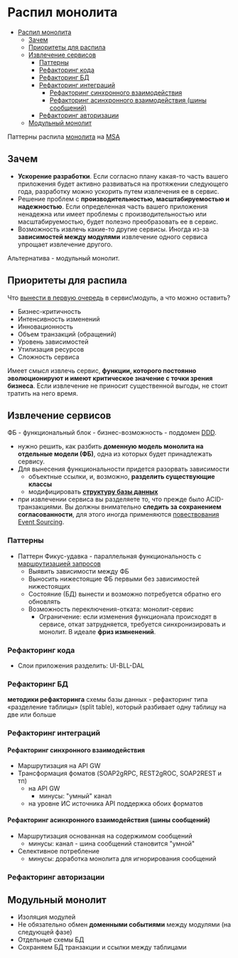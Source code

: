 # Распил монолита

- [Распил монолита](#распил-монолита)
	- [Зачем](#зачем)
	- [Приоритеты для распила](#приоритеты-для-распила)
	- [Извлечение сервисов](#извлечение-сервисов)
		- [Паттерны](#паттерны)
		- [Рефакторинг кода](#рефакторинг-кода)
		- [Рефакторинг БД](#рефакторинг-бд)
		- [Рефакторинг интеграций](#рефакторинг-интеграций)
			- [Рефакторинг синхронного взаимодействия](#рефакторинг-синхронного-взаимодействия)
			- [Рефакторинг асинхронного взаимодействия (шины сообщений)](#рефакторинг-асинхронного-взаимодействия-шины-сообщений)
		- [Рефакторинг авторизации](#рефакторинг-авторизации)
	- [Модульный монолит](#модульный-монолит)

Паттерны распила [монолита](../style/monolit.md) на [MSA](../style/msa.md)

## Зачем

- __Ускорение разработки__. Если согласно плану какая-то часть вашего приложения будет активно развиваться на протяжении следующего года, разработку можно ускорить путем извлечения ее в сервис.
- Решение проблем с __производительностью, масштабируемостью и надежностью__. Если определенная часть вашего приложения ненадежна или имеет проблемы с производительностью или масштабируемостью, будет полезно преобразовать ее в сервис.
- Возможность извлечь какие-то другие сервисы. Иногда из-за __зависимостей между модулями__ извлечение одного сервиса упрощает извлечение другого.

Альтернатива - модульный монолит.

## Приоритеты для распила

Что [вынести в первую очередь](http://agilemindset.ru/от-монолита-к-микросервисам-в-разумно/) в сервис\модуль, а что можно оставить?

- Бизнес-критичность
- Интенсивность изменений
- Инновационность
- Объем транзакций (обращений)  
- Уровень зависимостей
- Утилизация ресурсов
- Сложность сервиса  

Имеет смысл извлечь сервис, __функции, которого постоянно эволюционируют и имеют критическое значение с точки зрения бизнеса__. Если извлечение не приносит существенной выгоды, не стоит тратить на него время.

## Извлечение сервисов

ФБ - функциональный блок - бизнес-возможность - поддомен [DDD](ddd.md).

- нужно решить, как разбить __доменную модель монолита на отдельные модели (ФБ)__, одна из которых будет принадлежать сервису.
- Для вынесения функциональности придется разорвать зависимости
  - объектные ссылки, и, возможно, __разделить существующие классы__
  - модифицировать __[структуру базы данных](#рефакторинг-бд)__
- при извлечении сервиса вы разделяете то, что прежде было ACID-транзакциями. Вы должны внимательно __следить за сохранением согласованности__, для этого иногда применяются [повествования Event Sourcing](event.sourcing.md).

### Паттерны

- Паттерн Фикус-удавка - параллельная функциональность с [маршрутизацией запросов](#рефакторинг-интеграций)
	- Выявить зависимости между ФБ
	- Выносить нижестоящие ФБ первыми без зависимостей нижестоящих
	- Состояние (БД) вынести и возможно потребуется обратно его обновлять
	- Возможность переключения-отката: монолит-сервис
    	- Ограничение: если изменения функционала происходят в сервисе, откат затрудняется, требуется синхронизировать и монолит. В идеале __фриз измненений__.

### Рефакторинг кода

- Слои приложения разделить: UI-BLL-DAL

### Рефакторинг БД

__методики рефакторинга__ схемы базы данных
    - рефакторинг типа «разделение таблицы» (split table), который разбивает одну таблицу на две или больше

### Рефакторинг интеграций

#### Рефакторинг синхронного взаимодействия

- Маршрутизация на API GW
- Трансформация фоматов (SOAP2gRPC, REST2gROC, SOAP2REST и тп)
	- на API GW
    	- минусы: "умный" канал
	- на уровне ИС источника API поддержка обоих форматов

#### Рефакторинг асинхронного взаимодействия (шины сообщений)

- Маршрутизация основанная на содержимом сообщений
  - минусы: канал - шина сообщений становится "умной"
- Селективное потребление
  - минусы: доработка монолита для игнорирования сообщений

### Рефакторинг авторизации

## Модульный монолит

  - Изоляция модулей
  - Не обязательно обмен __доменными событиями__ между модулями (на следующей фазе)
  - Отдельные схемы БД
  - Сохраняем БД транзакции и ссылки между таблицами
